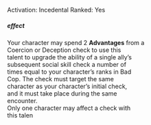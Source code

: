 Activation: Incedental
Ranked: Yes
##### effect
Your character may spend 2 **Advantages** from a  
Coercion or Deception check to use this  
talent to upgrade the ability of a single ally’s  
subsequent social skill check a number of  
times equal to your character’s ranks in Bad  
Cop. The check must target the same  
character as your character’s initial check,  
and it must take place during the same  
encounter.  
Only one character may affect a check with  
this talen